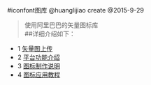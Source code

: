 #iconfont图库
@huanglijiao create
@2015-9-29
>使用阿里巴巴的矢量图标库  
##详细介绍如下：
* 1 [矢量图上传](http://www.iconfont.cn/)
* 2 [平台功能介绍](http://www.iconfont.cn/help/platform.html)
* 3 [图标制作说明](http://www.iconfont.cn/help/iconmake.html)
* 4 [图标应用教程](http://www.iconfont.cn/help/iconuse.html)



